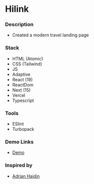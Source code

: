 # Hilink

### Description

- Created a modern travel landing page
### Stack

- HTML (Atomic)
- CSS (Tailwind)
- JS
- Adaptive
- React (19)
- ReactDom
- Next (15)
- Vercel
- Typescript

### Tools

- ESlint
- Turbopack

### Demo Links
- [Demo](https://andrii-hilink.vercel.app/)

### Inspired by 
- [Adrian Hajdin](https://github.com/adrianhajdin)
